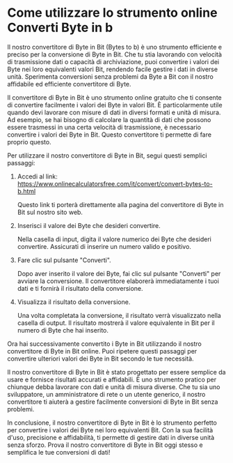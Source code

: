 Come utilizzare lo strumento online Converti Byte in b
======================================================

Il nostro convertitore di Byte in Bit (Bytes to b) è uno strumento efficiente e preciso per la conversione di Byte in Bit. Che tu stia lavorando con velocità di trasmissione dati o capacità di archiviazione, puoi convertire i valori dei Byte nei loro equivalenti valori Bit, rendendo facile gestire i dati in diverse unità. Sperimenta conversioni senza problemi da Byte a Bit con il nostro affidabile ed efficiente convertitore di Byte.

Il convertitore di Byte in Bit è uno strumento online gratuito che ti consente di convertire facilmente i valori dei Byte in valori Bit. È particolarmente utile quando devi lavorare con misure di dati in diversi formati e unità di misura. Ad esempio, se hai bisogno di calcolare la quantità di dati che possono essere trasmessi in una certa velocità di trasmissione, è necessario convertire i valori dei Byte in Bit. Questo convertitore ti permette di fare proprio questo.

Per utilizzare il nostro convertitore di Byte in Bit, segui questi semplici passaggi:

1. Accedi al link: <https://www.onlinecalculatorsfree.com/it/convert/convert-bytes-to-b.html>
    
    Questo link ti porterà direttamente alla pagina del convertitore di Byte in Bit sul nostro sito web.
2. Inserisci il valore dei Byte che desideri convertire.
    
    Nella casella di input, digita il valore numerico dei Byte che desideri convertire. Assicurati di inserire un numero valido e positivo.
3. Fare clic sul pulsante "Converti".
    
    Dopo aver inserito il valore dei Byte, fai clic sul pulsante "Converti" per avviare la conversione. Il convertitore elaborerà immediatamente i tuoi dati e ti fornirà il risultato della conversione.
4. Visualizza il risultato della conversione.
    
    Una volta completata la conversione, il risultato verrà visualizzato nella casella di output. Il risultato mostrerà il valore equivalente in Bit per il numero di Byte che hai inserito.

Ora hai successivamente convertito i Byte in Bit utilizzando il nostro convertitore di Byte in Bit online. Puoi ripetere questi passaggi per convertire ulteriori valori dei Byte in Bit secondo le tue necessità.

Il nostro convertitore di Byte in Bit è stato progettato per essere semplice da usare e fornisce risultati accurati e affidabili. È uno strumento pratico per chiunque debba lavorare con dati e unità di misura diverse. Che tu sia uno sviluppatore, un amministratore di rete o un utente generico, il nostro convertitore ti aiuterà a gestire facilmente conversioni di Byte in Bit senza problemi.

In conclusione, il nostro convertitore di Byte in Bit è lo strumento perfetto per convertire i valori dei Byte nei loro equivalenti Bit. Con la sua facilità d'uso, precisione e affidabilità, ti permette di gestire dati in diverse unità senza sforzo. Prova il nostro convertitore di Byte in Bit oggi stesso e semplifica le tue conversioni di dati!